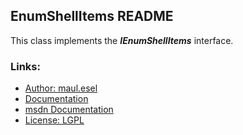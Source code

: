 ## EnumShellItems README
This class implements the ***IEnumShellItems*** interface.

### Links:
* [Author: maul.esel](https://github.com/maul-esel)
* [Documentation](http://maul-esel.github.com/COM-Classes/master/EnumShellItems)
* [msdn Documentation](http://msdn.microsoft.com/en-us/library/windows/desktop/bb761962)
* [License: LGPL](http://www.gnu.org/licenses/lgpl-2.1.txt)